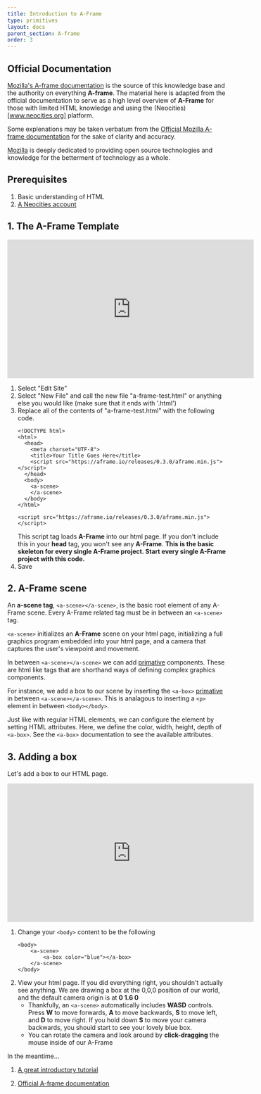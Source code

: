 ```yaml
---
title: Introduction to A-Frame
type: primitives
layout: docs
parent_section: A-frame
order: 3
---
```


<!--toc-->

## Official Documentation

[Mozilla's A-frame documentation](https://aframe.io/docs/0.3.0/introduction/) is the source of this knowledge base and the authority on everything **A-frame**. The material here is adapted from the official documentation to serve as a high level overview of **A-Frame** for those with limited HTML knowledge and using the (Neocities)[www.neocities.org] platform. 

Some explenations may be taken verbatum from the [Official Mozilla A-frame documentation](https://aframe.io/docs/0.3.0/introduction/) for the sake of clarity and accuracy. 

[Mozilla](https://www.mozilla.org/en-US/grants/?type=open-source-technology) is deeply dedicated to providing open source technologies and knowledge for the betterment of technology as a whole. 

## Prerequisites

1. Basic understanding of HTML
2. [A Neocities account](/docs/1.0.0/A-Frame/lesson1.html)

## 1. The A-Frame Template

<iframe width="560" height="315" src="https://www.youtube.com/embed/YB-O9mIdVQ4" frameborder="0" allowfullscreen></iframe>

1. Select "Edit Site"
2. Select "New File" and call the new file "a-frame-test.html" or anything else you would like (make sure that it ends with '.html')
3. Replace all of the contents of "a-frame-test.html" with the following code.
	```
	<!DOCTYPE html>
	<html>
	  <head>
	    <meta charset="UTF-8">
	    <title>Your Title Goes Here</title>
	    <script src="https://aframe.io/releases/0.3.0/aframe.min.js"></script>
	  </head>
	  <body>
		<a-scene>
		</a-scene>
	  </body>
	</html>

	```
	```
	<script src="https://aframe.io/releases/0.3.0/aframe.min.js"></script>
	```
	This script tag loads **A-Frame** into our html page. If you don't include this in your **head** tag, you won't see any **A-Frame**. 
	**This is the basic skeleton for every single A-Frame project. Start every single A-Frame project with this code.**
4. Save

## 2. A-Frame scene

An **a-scene tag**, `<a-scene></a-scene>`, is the basic root element of any A-Frame scene. Every A-Frame related tag must be in between an `<a-scene>` tag. 

`<a-scene>` initializes an **A-Frame** scene on your html page, initializing a full graphics program embedded into your html page, and a camera that captures the user's viewpoint and movement. 

In between `<a-scene></a-scene>` we can add [primative](https://aframe.io/docs/0.3.0/primitives/) components. These are html like tags that are shorthand ways of defining complex graphics components. 

For instance, we add a box to our scene by inserting the `<a-box>` [primative](https://aframe.io/docs/0.3.0/primitives/) in between `<a-scene></a-scene>`. This is analagous to inserting a `<p>` element in between `<body></body>`.

Just like with regular HTML elements, we can configure the element by setting HTML attributes. Here, we define the color, width, height, depth of `<a-box>`. See the `<a-box>` documentation to see the available attributes.

## 3. Adding a box
Let's add a box to our HTML page.

<iframe width="560" height="315" src="https://www.youtube.com/embed/Duxt-6ARi-c" frameborder="0" allowfullscreen></iframe>

1. Change your `<body>` content to be the following
	```
	<body>
		<a-scene>
			<a-box color="blue"></a-box>
		</a-scene>
	</body>
	```
2. View your html page. If you did everything right, you shouldn't actually see anything. We are drawing a box at the 0,0,0 position of our world, and the default camera origin is at **0 1.6 0**
	* Thankfully, an `<a-scene>` automatically includes **WASD** controls. Press **W** to move forwards, **A** to move backwards, **S** to move left, and **D**  to move right. If you hold down **S** to move your camera backwards, you should start to see your lovely blue box.
	* You can rotate the camera and look around by **click-dragging** the mouse inside of our A-Frame


In the meantime...

1. [A great introductory tutorial](https://developer.mozilla.org/en-US/docs/Games/Techniques/3D_on_the_web/Building_up_a_basic_demo_with_A-Frame#Initializing_the_scene)

2. [Official A-frame documentation](https://aframe.io/docs/0.3.0/introduction/) 
